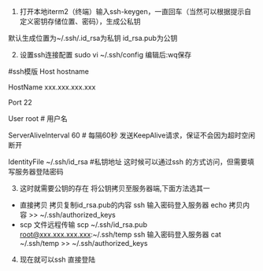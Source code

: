 <!--
 * @Author: matiastang
 * @Date: 2021-12-13 17:28:38
 * @LastEditors: matiastang
 * @LastEditTime: 2021-12-13 17:28:38
 * @FilePath: /matias-git/md/ssh免密登录服务器.md
 * @Description: ssh免密登录服务器
-->
1. 打开本地iterm2（终端）输入ssh-keygen，一直回车（当然可以根据提示自定义密钥存储位置、密码），生成公私钥

默认生成位置为~/.ssh/.id_rsa为私钥 id_rsa.pub为公钥


2. 设置ssh连接配置 sudo vi ~/.ssh/config 编辑后:wq保存


#ssh模版
Host            hostname 

HostName        xxx.xxx.xxx.xxx      

Port            22

User            root # 用户名

ServerAliveInterval 60 # 每隔60秒 发送KeepAlive请求，保证不会因为超时空闲断开

IdentityFile    ~/.ssh/id_rsa #私钥地址
这时候可以通过ssh <hostname> 的方式访问，但需要填写服务器登陆密码

3. 这时就需要公钥的存在 将公钥拷贝至服务器端,下面方法选其一

* 直接拷贝
拷贝复制id_rsa.pub的内容
ssh <hostname>输入密码登入服务器
echo 拷贝内容 >> ~/.ssh/authorized_keys
* scp 文件远程传输
scp ~/.ssh/id_rsa.pub root@xxx.xxx.xxx.xxx:~/.ssh/temp
ssh <hostname>输入密码登入服务器
cat ~/.ssh/temp >> ~/.ssh/authorized_keys
4. 现在就可以ssh <hostname>直接登陆